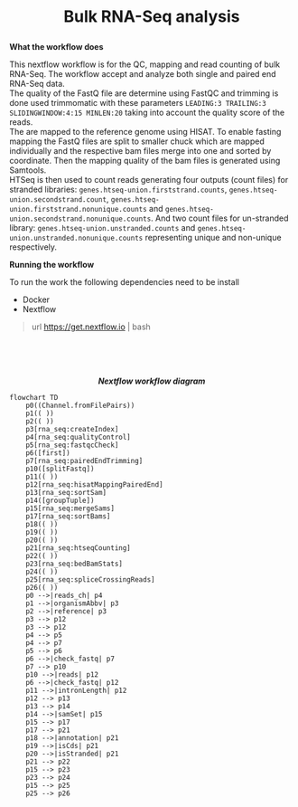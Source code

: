 # <p align=center>Bulk RNA-Seq analysis</p>

**<p align=left>What the workflow does</p>**
This nextflow workflow is for the QC, mapping and read counting of bulk RNA-Seq. The workflow accept and analyze both single and paired end RNA-Seq data.  
The quality of the FastQ file are determine using FastQC and trimming is done used trimmomatic with these parameters `LEADING:3 TRAILING:3 SLIDINGWINDOW:4:15 MINLEN:20` taking into account the quality score of the reads.
<br />
The are mapped to the reference genome using HISAT. To enable fasting mapping the FastQ files are split to smaller chuck which are mapped individually and the respective bam files merge into one and sorted by coordinate. Then the mapping quality of the bam files is generated using Samtools. 
<br />
HTSeq is then used to count reads generating four outputs (count files) for stranded libraries: `genes.htseq-union.firststrand.counts`, `genes.htseq-union.secondstrand.count`, `genes.htseq-union.firststrand.nonunique.counts` and `genes.htseq-union.secondstrand.nonunique.counts`. And two count files for un-stranded library: `genes.htseq-union.unstranded.counts` and `genes.htseq-union.unstranded.nonunique.counts` representing unique and non-unique respectively. 


**<p align=left>Running the workflow</p>**
To run the work the following dependencies need to be install
* Docker
* Nextflow
> url https://get.nextflow.io | bash



<br />
<br />
<br />

***<p align=center>Nextflow workflow diagram</p>*** 
```mermaid
flowchart TD
    p0((Channel.fromFilePairs))
    p1(( ))
    p2(( ))
    p3[rna_seq:createIndex]
    p4[rna_seq:qualityControl]
    p5[rna_seq:fastqcCheck]
    p6([first])
    p7[rna_seq:pairedEndTrimming]
    p10([splitFastq])
    p11(( ))
    p12[rna_seq:hisatMappingPairedEnd]
    p13[rna_seq:sortSam]
    p14([groupTuple])
    p15[rna_seq:mergeSams]
    p17[rna_seq:sortBams]
    p18(( ))
    p19(( ))
    p20(( ))
    p21[rna_seq:htseqCounting]
    p22(( ))
    p23[rna_seq:bedBamStats]
    p24(( ))
    p25[rna_seq:spliceCrossingReads]
    p26(( ))
    p0 -->|reads_ch| p4
    p1 -->|organismAbbv| p3
    p2 -->|reference| p3
    p3 --> p12
    p3 --> p12
    p4 --> p5
    p4 --> p7
    p5 --> p6
    p6 -->|check_fastq| p7
    p7 --> p10
    p10 -->|reads| p12
    p6 -->|check_fastq| p12
    p11 -->|intronLength| p12
    p12 --> p13
    p13 --> p14
    p14 -->|samSet| p15
    p15 --> p17
    p17 --> p21
    p18 -->|annotation| p21
    p19 -->|isCds| p21
    p20 -->|isStranded| p21
    p21 --> p22
    p15 --> p23
    p23 --> p24
    p15 --> p25
    p25 --> p26
```

